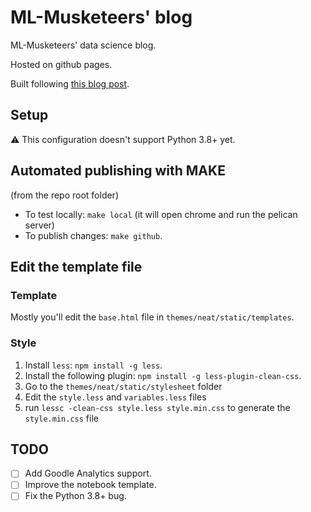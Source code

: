 # ML-Musketeers' blog

ML-Musketeers' data science blog.

Hosted on github pages.

Built following [this blog post](https://www.dataquest.io/blog/how-to-setup-a-data-science-blog/).

## Setup

⚠️ This configuration doesn't support Python 3.8+ yet.

## Automated publishing with MAKE

(from the repo root folder)

- To test locally: `make local` (it will open chrome and run the pelican server)
- To publish changes: `make github`.

## Edit the template file

### Template

Mostly you'll edit the `base.html` file in `themes/neat/static/templates`.

### Style

1. Install `less`: `npm install -g less`.
2. Install the following plugin: `npm install -g less-plugin-clean-css`.
3. Go to the `themes/neat/static/stylesheet` folder
4. Edit the `style.less` and `variables.less` files
5. run `lessc -clean-css style.less style.min.css` to generate the `style.min.css` file

## TODO

- [ ] Add Goodle Analytics support.
- [ ] Improve the notebook template.
- [ ] Fix the Python 3.8+ bug.
